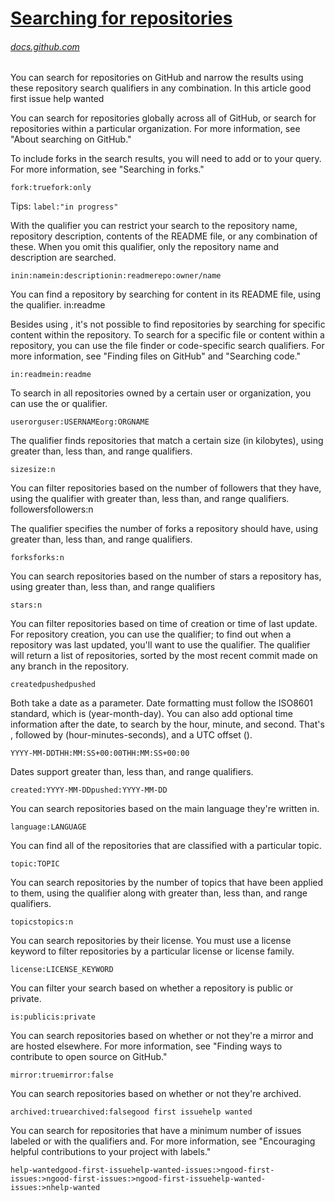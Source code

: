 # [Searching for repositories](https://docs.github.com/en/github/searching-for-information-on-github/searching-for-repositories#search-by-repository-name-description-or-contents-of-the-readme-file)

###### [docs.github.com](https://docs.github.com/)

  You can search for repositories on GitHub and narrow the results using these repository search qualifiers in any combination.
  In this article good first issue help wanted

  You can search for repositories globally across all of GitHub, or search for repositories within a particular organization.
  For more information, see "About searching on GitHub."

  To include forks in the search results, you will need to add or to your query.
  For more information, see "Searching in forks."

`fork:truefork:only`

Tips:
`label:"in progress"`

With the qualifier you can restrict your search to the repository name, repository description, contents of the README file, or any combination of these.
When you omit this qualifier, only the repository name and description are searched.

`inin:namein:descriptionin:readmerepo:owner/name`

You can find a repository by searching for content in its README file, using the qualifier.
in:readme

Besides using , it's not possible to find repositories by searching for specific content within the repository.
To search for a specific file or content within a repository, you can use the file finder or code-specific search qualifiers.
For more information, see "Finding files on GitHub" and "Searching code."

`in:readmein:readme`

To search in all repositories owned by a certain user or organization, you can use the or qualifier.

`userorguser:USERNAMEorg:ORGNAME`

The qualifier finds repositories that match a certain size (in kilobytes), using greater than, less than, and range qualifiers.

`sizesize:n`

You can filter repositories based on the number of followers that they have, using the qualifier with greater than, less than, and range qualifiers.
followersfollowers:n

The qualifier specifies the number of forks a repository should have, using greater than, less than, and range qualifiers.

`forksforks:n`

You can search repositories based on the number of stars a repository has, using greater than, less than, and range qualifiers

`stars:n`

You can filter repositories based on time of creation or time of last update.
For repository creation, you can use the qualifier; to find out when a repository was last updated, you'll want to use the qualifier.
The qualifier will return a list of repositories, sorted by the most recent commit made on any branch in the repository.

`createdpushedpushed`

Both take a date as a parameter.
Date formatting must follow the ISO8601 standard, which is (year-month-day).
You can also add optional time information after the date, to search by the hour, minute, and second.
That's , followed by (hour-minutes-seconds), and a UTC offset ().

`YYYY-MM-DDTHH:MM:SS+00:00THH:MM:SS+00:00`

Dates support greater than, less than, and range qualifiers.

`created:YYYY-MM-DDpushed:YYYY-MM-DD`

You can search repositories based on the main language they're written in.

`language:LANGUAGE`

You can find all of the repositories that are classified with a particular topic.

`topic:TOPIC`

You can search repositories by the number of topics that have been applied to them, using the qualifier along with greater than, less than, and range qualifiers.

`topicstopics:n`

You can search repositories by their license.
You must use a license keyword to filter repositories by a particular license or license family.

`license:LICENSE_KEYWORD`

You can filter your search based on whether a repository is public or private.

`is:publicis:private`

You can search repositories based on whether or not they're a mirror and are hosted elsewhere.
For more information, see "Finding ways to contribute to open source on GitHub."

`mirror:truemirror:false`

You can search repositories based on whether or not they're archived.

`archived:truearchived:falsegood first issuehelp wanted`

You can search for repositories that have a minimum number of issues labeled or with the qualifiers and.
For more information, see "Encouraging helpful contributions to your project with labels."

`help-wantedgood-first-issuehelp-wanted-issues:>ngood-first-issues:>ngood-first-issues:>ngood-first-issuehelp-wanted-issues:>nhelp-wanted`

